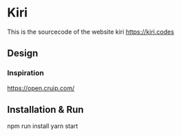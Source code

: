 # Kiri

This is the sourcecode of the website kiri https://kiri.codes

## Design

### Inspiration

https://open.cruip.com/

## Installation & Run

npm run install
yarn start